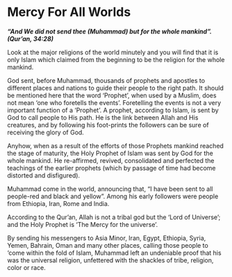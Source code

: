 Mercy For All Worlds
====================

***“And We did not send thee (Muhammad) but for the whole mankind”.
(Qur’an, 34:28)***

Look at the major religions of the world minutely and you will find that
it is only Islam which claimed from the beginning to be the religion for
the whole mankind.

God sent, before Muhammad, thousands of prophets and apostles to
different places and nations to guide their people to the right path. It
should be mentioned here that the word ‘Prophet’, when used by a Muslim,
does not mean ‘one who foretells the events’. Foretelling the events is
not a very important function of a ‘Prophet’. A prophet, according to
Islam, is sent by God to call people to His path. He is the link between
Allah and His creatures, and by following his foot-prints the followers
can be sure of receiving the glory of God.

Anyhow, when as a result of the efforts of those Prophets mankind
reached the stage of maturity, the Holy Prophet of Islam was sent by God
for the whole mankind. He re-affirmed, revived, consolidated and
perfected the teachings of the earlier prophets (which by passage of
time had become distorted and disfigured).

Muhammad come in the world, announcing that, “I have been sent to all
people-red and black and yellow”. Among his early followers were people
from Ethiopia, Iran, Rome and India.

According to the Qur’an, Allah is not a tribal god but the ‘Lord of
Universe’; and the Holy Prophet is ‘The Mercy for the universe’.

By sending his messengers to Asia Minor, Iran, Egypt, Ethiopia, Syria,
Yemen, Bahrain, Oman and many other places, calling those people to
‘come within the fold of Islam, Muhammad left an undeniable proof that
his was the universal religion, unfettered with the shackles of tribe,
religion, color or race.


